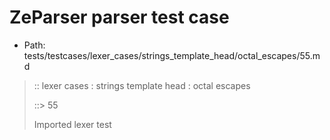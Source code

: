 # ZeParser parser test case

- Path: tests/testcases/lexer_cases/strings_template_head/octal_escapes/55.md

> :: lexer cases : strings template head : octal escapes
>
> ::> 55
>
> Imported lexer test
>
> <template head> ZeroToThreeOctalDigit [lookahead @{x2209}@ OctalDigit] (other character/high digit)

## Input

`````js
`\32/${"<--"}`
`````

## Output

_Note: the whole output block is auto-generated. Manual changes will be overwritten!_

Below follow outputs in four parsing modes: sloppy mode, strict mode script goal, module goal, web compat mode (always sloppy).

Note that the output parts are auto-generated by the test runner to reflect actual result.

### Sloppy mode

Parsed with script goal and as if the code did not start with strict mode header.

`````
throws: Parser error!
  Template contained an illegal escape

`\32/${"<--"}`
^------- error
`````

### Strict mode

Parsed with script goal but as if it was starting with `"use strict"` at the top.

_Output same as sloppy mode._

### Module goal

Parsed with the module goal.

_Output same as sloppy mode._

### Web compat mode

Parsed in sloppy script mode but with the web compat flag enabled.

_Output same as sloppy mode._
